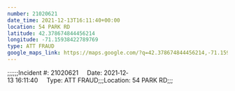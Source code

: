 ```yaml
---
number: 21020621
date_time: 2021-12-13T16:11:40+00:00
location: 54 PARK RD
latitude: 42.378674844456214
longitude: -71.15938422789769
type: ATT FRAUD
google_maps_link: https://maps.google.com/?q=42.378674844456214,-71.15938422789769
---
```


;;;;;;Incident #: 21020621     Date: 2021‐12‐13 16:11:40     Type: ATT FRAUD;;;Location: 54 PARK RD;;;
